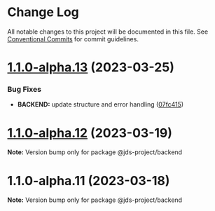 # Change Log

All notable changes to this project will be documented in this file.
See [Conventional Commits](https://conventionalcommits.org) for commit guidelines.

# [1.1.0-alpha.13](https://github.com/rem029/jds-project/compare/v1.1.0-alpha.12...v1.1.0-alpha.13) (2023-03-25)


### Bug Fixes

* **BACKEND:** update structure and error handling ([07fc415](https://github.com/rem029/jds-project/commit/07fc41594b3d35a3633bdcf007a2719ff6b308e4))





# [1.1.0-alpha.12](https://github.com/rem029/jds-project/compare/v1.1.0-alpha.11...v1.1.0-alpha.12) (2023-03-19)

**Note:** Version bump only for package @jds-project/backend





# 1.1.0-alpha.11 (2023-03-18)

**Note:** Version bump only for package @jds-project/backend
